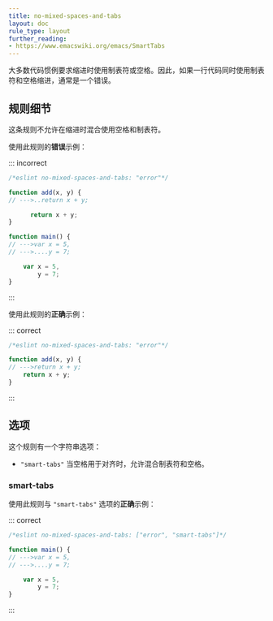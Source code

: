 ```yaml
---
title: no-mixed-spaces-and-tabs
layout: doc
rule_type: layout
further_reading:
- https://www.emacswiki.org/emacs/SmartTabs
---
```


大多数代码惯例要求缩进时使用制表符或空格。因此，如果一行代码同时使用制表符和空格缩进，通常是一个错误。

## 规则细节

这条规则不允许在缩进时混合使用空格和制表符。

使用此规则的**错误**示例：

::: incorrect

```js
/*eslint no-mixed-spaces-and-tabs: "error"*/

function add(x, y) {
// --->..return x + y;

      return x + y;
}

function main() {
// --->var x = 5,
// --->....y = 7;

    var x = 5,
        y = 7;
}
```

:::

使用此规则的**正确**示例：

::: correct

```js
/*eslint no-mixed-spaces-and-tabs: "error"*/

function add(x, y) {
// --->return x + y;
    return x + y;
}
```

:::

## 选项

这个规则有一个字符串选项：

* `"smart-tabs"` 当空格用于对齐时，允许混合制表符和空格。

### smart-tabs

使用此规则与 `"smart-tabs"` 选项的**正确**示例：

::: correct

```js
/*eslint no-mixed-spaces-and-tabs: ["error", "smart-tabs"]*/

function main() {
// --->var x = 5,
// --->....y = 7;

    var x = 5,
        y = 7;
}
```

:::
